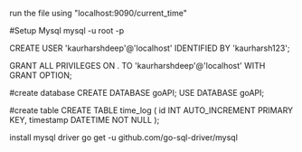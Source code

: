 run the file using "localhost:9090/current_time"





#Setup Mysql mysql -u root -p

CREATE USER 'kaurharshdeep'@'localhost' IDENTIFIED BY 'kaurharsh123';

GRANT ALL PRIVILEGES ON . TO 'kaurharshdeep'@'localhost' WITH GRANT OPTION;

#create database CREATE DATABASE goAPI; USE DATABASE goAPI;

#create table CREATE TABLE time_log ( id INT AUTO_INCREMENT PRIMARY KEY, timestamp DATETIME NOT NULL );

install mysql driver
go get -u github.com/go-sql-driver/mysql
